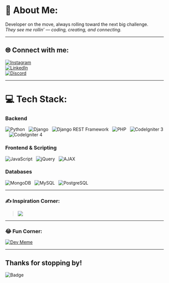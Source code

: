# 💫 About Me:
Developer on the move, always rolling toward the next big challenge.  
*They see me rollin’ — coding, creating, and connecting.*

---

## 🌐 Connect with me:
[![Instagram](https://img.shields.io/badge/Instagram-%23E4405F.svg?logo=Instagram&logoColor=white)](https://instagram.com/_miunin)  
[![LinkedIn](https://img.shields.io/badge/LinkedIn-%230077B5.svg?logo=linkedin&logoColor=white)](https://linkedin.com/in/nikesh-shrestha-519852289)  
[![Discord](https://img.shields.io/badge/Discord-%235865F2.svg?logo=discord&logoColor=white)](https://discord.gg/PgRkwkeC)

---

# 💻 Tech Stack:

### Backend  
<p align="left">
  <img alt="Python" src="https://img.shields.io/badge/Python-3670A0?style=flat&logo=python&logoColor=ffdd54" />&nbsp;&nbsp;
  <img alt="Django" src="https://img.shields.io/badge/Django-092E20?style=flat&logo=django&logoColor=white" />&nbsp;&nbsp;
  <img alt="Django REST Framework" src="https://img.shields.io/badge/Django_REST-009688?style=flat&logo=django&logoColor=white" />&nbsp;&nbsp;
  <img alt="PHP" src="https://img.shields.io/badge/PHP-%23777BB4.svg?style=flat&logo=php&logoColor=white" />&nbsp;&nbsp;
  <img alt="CodeIgniter 3" src="https://img.shields.io/badge/CodeIgniter%203-E44D26?style=flat&logo=codeigniter&logoColor=white" />&nbsp;&nbsp;
  <img alt="CodeIgniter 4" src="https://img.shields.io/badge/CodeIgniter%204-E44D26?style=flat&logo=codeigniter&logoColor=white" />
</p>

### Frontend & Scripting  
<p align="left">
  <img alt="JavaScript" src="https://img.shields.io/badge/JavaScript-%23323330.svg?style=flat&logo=javascript&logoColor=%23F7DF1E" />&nbsp;&nbsp;
  <img alt="jQuery" src="https://img.shields.io/badge/jQuery-%230769AD.svg?style=flat&logo=jquery&logoColor=white" />&nbsp;&nbsp;
  <img alt="AJAX" src="https://img.shields.io/badge/AJAX-007FFF?style=flat&logo=jquery&logoColor=white" />  
</p>

### Databases  
<p align="left">
  <img alt="MongoDB" src="https://img.shields.io/badge/MongoDB-%234ea94b.svg?style=flat&logo=mongodb&logoColor=white" />&nbsp;&nbsp;
  <img alt="MySQL" src="https://img.shields.io/badge/MySQL-4479A1.svg?style=flat&logo=mysql&logoColor=white" />&nbsp;&nbsp;
  <img alt="PostgreSQL" src="https://img.shields.io/badge/PostgreSQL-%23316192.svg?style=flat&logo=postgresql&logoColor=white" />
</p>

---

### ✍️ Inspiration Corner:  
> ![](https://quotes-github-readme.vercel.app/api?type=horizontal&theme=radical)

---

### 😂 Fun Corner:  
[![Dev Meme](https://dev-humor.vercel.app/api?type=horizontal&theme=monokai)](https://github.com/piyushsuthar/github-readme-quotes)

---

##  Thanks for stopping by!  
![Badge](https://hitscounter.dev/api/hit?url=https%3A%2F%2Fgithub.com%2FNik-doid&label=&icon=badge-hd-fill&color=%230d6efd&message=&style=flat&tz=Asia%2FKathmandu)

